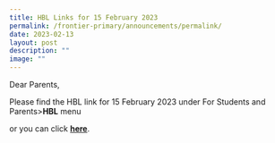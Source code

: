 ```yaml
---
title: HBL Links for 15 February 2023
permalink: /frontier-primary/announcements/permalink/
date: 2023-02-13
layout: post
description: ""
image: ""
---
```

Dear Parents,

Please find the HBL link for 15 February 2023 under For Students and Parents>**HBL** menu

or you can click **[here](https://frontierpri.moe.edu.sg/hbl-links-for-15-Feb-23/)**.